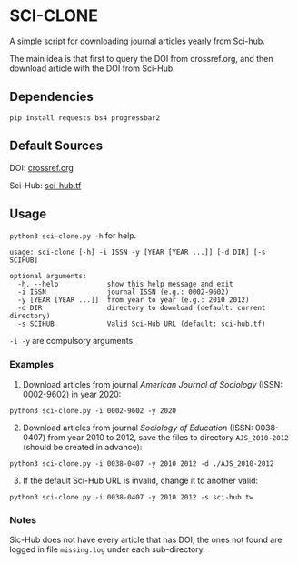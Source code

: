 # SCI-CLONE

A simple script for downloading journal articles yearly from Sci-hub. 

The main idea is that first to query the DOI from crossref.org, and then download article with the DOI from Sci-Hub.

## Dependencies

  ```{python}
  pip install requests bs4 progressbar2
  ```

## Default Sources

  DOI: [crossref.org](https://crossref.org)

  Sci-Hub: [sci-hub.tf](https://sci-hub.tf)


## Usage

  ```python3 sci-clone.py -h``` for help.
  ```{bash}
  usage: sci-clone [-h] -i ISSN -y [YEAR [YEAR ...]] [-d DIR] [-s SCIHUB]

  optional arguments:
    -h, --help            show this help message and exit
    -i ISSN               journal ISSN (e.g.: 0002-9602)
    -y [YEAR [YEAR ...]]  from year to year (e.g.: 2010 2012)
    -d DIR                directory to download (default: current directory)
    -s SCIHUB             Valid Sci-Hub URL (default: sci-hub.tf)
   ```
   ```-i -y``` are compulsory arguments.
 
   ### Examples

   1. Download articles from journal _American Journal of Sociology_ (ISSN: 0002-9602) in year 2020:
   ```{bash}
   python3 sci-clone.py -i 0002-9602 -y 2020
   ```

   2. Download articles from journal _Sociology of Education_ (ISSN: 0038-0407) from year 2010 to 2012, save the files to directory ```AJS_2010-2012``` (should be created in advance):
   ```{bash}
   python3 sci-clone.py -i 0038-0407 -y 2010 2012 -d ./AJS_2010-2012
   ```

   3. If the default Sci-Hub URL is invalid, change it to another valid:
   ```{bash}
   python3 sci-clone.py -i 0038-0407 -y 2010 2012 -s sci-hub.tw
   ```
   
   ### Notes
   
   Sic-Hub does not have every article that has DOI, the ones not found are logged in file ```missing.log``` under each sub-directory.
   
   
